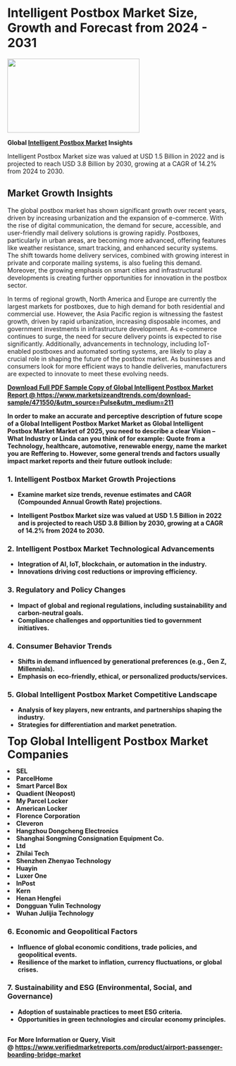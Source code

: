 <H1>Intelligent Postbox Market Size, Growth and Forecast from 2024 - 2031</H1><img class="aligncenter size-medium wp-image-584254" src="https://thirdeyenews.in/wp-content/uploads/2024/09/Global-Market-Research-300x168.jpeg" alt="" width="300" height="168" /><p><strong>Global&nbsp;<a href="https://www.marketsizeandtrends.com/download-sample/471550/&amp;utm_source=Pulse&amp;utm_medium=211">Intelligent Postbox Market</a> Insights</strong></p><p>Intelligent Postbox Market size was valued at USD 1.5 Billion in 2022 and is projected to reach USD 3.8 Billion by 2030, growing at a CAGR of 14.2% from 2024 to 2030.</p><p><h2>Market Growth Insights</h2> <p>The global postbox market has shown significant growth over recent years, driven by increasing urbanization and the expansion of e-commerce. With the rise of digital communication, the demand for secure, accessible, and user-friendly mail delivery solutions is growing rapidly. Postboxes, particularly in urban areas, are becoming more advanced, offering features like weather resistance, smart tracking, and enhanced security systems. The shift towards home delivery services, combined with growing interest in private and corporate mailing systems, is also fueling this demand. Moreover, the growing emphasis on smart cities and infrastructural developments is creating further opportunities for innovation in the postbox sector.</p> <p><strong><a href="#"></a></strong></p> <p>In terms of regional growth, North America and Europe are currently the largest markets for postboxes, due to high demand for both residential and commercial use. However, the Asia Pacific region is witnessing the fastest growth, driven by rapid urbanization, increasing disposable incomes, and government investments in infrastructure development. As e-commerce continues to surge, the need for secure delivery points is expected to rise significantly. Additionally, advancements in technology, including IoT-enabled postboxes and automated sorting systems, are likely to play a crucial role in shaping the future of the postbox market. As businesses and consumers look for more efficient ways to handle deliveries, manufacturers are expected to innovate to meet these evolving needs. <p><strong><a href="#"></p><p><span class=""><strong>Download Full PDF Sample Copy of Global Intelligent Postbox Market Report</strong> @ <a href="https://www.marketsizeandtrends.com/download-sample/471550/&amp;utm_source=Pulse&amp;utm_medium=211" target="_blank">https://www.marketsizeandtrends.com/download-sample/471550/&amp;utm_source=Pulse&amp;utm_medium=211</a></span></p><p>In order to make an accurate and perceptive description of future scope of a Global&nbsp;Intelligent Postbox Market Market as Global&nbsp;Intelligent Postbox Market Market of 2025, you need to describe a clear Vision &ndash; What Industry or Linda can you think of for example: Quote from a Technology, healthcare, automotive, renewable energy, name the market you are Reffering to. However, some general trends and factors usually impact market reports and their future outlook include:</p><h3>1.&nbsp;<strong>Intelligent Postbox Market Growth Projections</strong></h3><ul><li>Examine market size trends, revenue estimates and CAGR (Compounded Annual Growth Rate) projections.</li><li><p>Intelligent Postbox Market size was valued at USD 1.5 Billion in 2022 and is projected to reach USD 3.8 Billion by 2030, growing at a CAGR of 14.2% from 2024 to 2030.</p></li></ul><h3>2.&nbsp;<strong>Intelligent Postbox Market Technological Advancements</strong></h3><ul><li>Integration of AI, IoT, blockchain, or automation in the industry.</li><li>Innovations driving cost reductions or improving efficiency.</li></ul><h3>3.&nbsp;<strong>Regulatory and Policy Changes</strong></h3><ul><li>Impact of global and regional regulations, including sustainability and carbon-neutral goals.</li><li>Compliance challenges and opportunities tied to government initiatives.</li></ul><h3>4.&nbsp;<strong>Consumer Behavior Trends</strong></h3><ul><li>Shifts in demand influenced by generational preferences (e.g., Gen Z, Millennials).</li><li>Emphasis on eco-friendly, ethical, or personalized products/services.</li></ul><h3>5.&nbsp;<strong>Global Intelligent Postbox Market Competitive Landscape</strong></h3><ul><li>Analysis of key players, new entrants, and partnerships shaping the industry.</li><li>Strategies for differentiation and market penetration.</li></ul><p data-pm-slice="1 1 []"><span style="color: inherit; font-family: inherit; font-size: 25px;">Top Global Intelligent Postbox Market Companies</span></p><div class="" data-test-id=""><p><li>SEL</li><li> ParcelHome</li><li> Smart Parcel Box</li><li> Quadient (Neopost)</li><li> My Parcel Locker</li><li> American Locker</li><li> Florence Corporation</li><li> Cleveron</li><li> Hangzhou Dongcheng Electronics</li><li> Shanghai Songming Consignation Equipment Co.</li><li> Ltd</li><li> Zhilai Tech</li><li> Shenzhen Zhenyao Technology</li><li> Huayin</li><li> Luxer One</li><li> InPost</li><li> Kern</li><li> Henan Hengfei</li><li> Dongguan Yulin Technology</li><li> Wuhan Julijia Technology</li></p></div><h3>6.&nbsp;<strong>Economic and Geopolitical Factors</strong></h3><ul><li>Influence of global economic conditions, trade policies, and geopolitical events.</li><li>Resilience of the market to inflation, currency fluctuations, or global crises.</li></ul><h3>7.&nbsp;<strong>Sustainability and ESG (Environmental, Social, and Governance)</strong></h3><ul><li>Adoption of sustainable practices to meet ESG criteria.</li><li>Opportunities in green technologies and circular economy principles.</li></ul><h2><strong style="font-size: 14px;">For More Information or Query, Visit @&nbsp;</strong><a style="background-color: #ffffff; font-size: 14px;" href="https://www.marketsizeandtrends.com/report/intelligent-postbox-market/" target="_blank">https://www.verifiedmarketreports.com/product/airport-passenger-boarding-bridge-market</a></h2>
